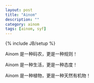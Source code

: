 ```yaml
---
layout: post
title: "Ainom"
description: ""
category: ainom 
tags: [ainom, syf]
---
```

{% include JB/setup %}

Ainom 是一种码农，更是一种规则！

Ainom 是一种生活，更是一种态度！

Ainom 是一种植物，更是一种天然有机物！
